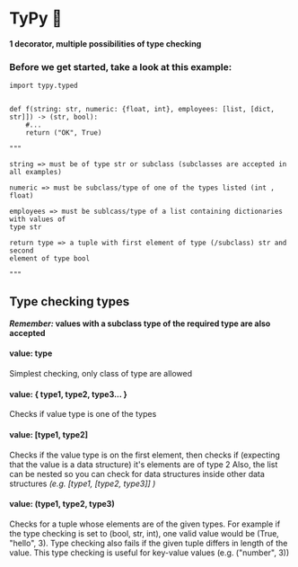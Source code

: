 # TyPy :space_invader:
#### 1 decorator, multiple possibilities of type checking  
### Before we get started, take a look at this example:

    import typy.typed
    
    
    def f(string: str, numeric: {float, int}, employees: [list, [dict, str]]) -> (str, bool):
        #...
        return ("OK", True)
        
    """
    
    string => must be of type str or subclass (subclasses are accepted in all examples)
    
    numeric => must be subclass/type of one of the types listed (int , float)
    
    employees => must be sublcass/type of a list containing dictionaries with values of
    type str
    
    return type => a tuple with first element of type (/subclass) str and second
    element of type bool
    
    """
    
## Type checking types

**_Remember:_ values with a subclass type of the required type are also accepted**

#### value: type 
Simplest checking, only class of type are allowed

#### value: { type1, type2, type3... }
Checks if value type is one of the types
  
#### value: [type1, type2] 
Checks if the value type is on the first element, then checks if 
(expecting that the value is a data structure) it's elements are of type 2
Also, the list can be nested so you can check for data structures inside other data structures
*(e.g. [type1, [type2, type3]] )*

#### value: (type1, type2, type3) 
Checks for a tuple whose elements are of the given types. For example
if the type checking is set to (bool, str, int), one valid value would be (True, "hello", 3).
Type checking also fails if the given tuple differs in length of the value. This type checking
is useful for key-value values (e.g. ("number", 3))
  




    
        
    
